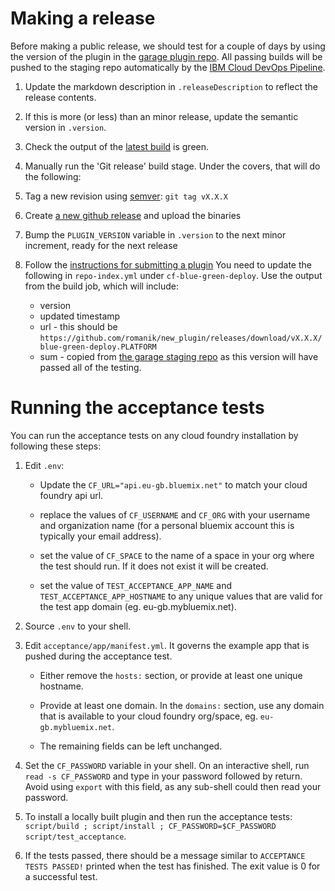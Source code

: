 # Making a release

Before making a public release, we should test for a couple of days by using the version of the plugin in 
the [garage plugin repo](https://garage-cf-plugins.eu-gb.mybluemix.net/list).
All passing builds will be pushed to the staging repo automatically by the [IBM Cloud DevOps Pipeline](https://console.bluemix.net/devops/pipelines/4e5bb6ac-762d-42aa-abe1-71beabeafbb1?env_id=ibm:yp:us-south).

1. Update the markdown description in `.releaseDescription` to reflect the release contents.

1. If this is more (or less) than an minor release, update the semantic version in `.version`.

1. Check the output of the [latest build](https://console.ng.bluemix.net/devops/pipelines/4e5bb6ac-762d-42aa-abe1-71beabeafbb1) is green.

1. Manually run the 'Git release' build stage. Under the covers, that will do the following: 

11. Tag a new revision using [semver](http://semver.org): `git tag vX.X.X`

11. Create [a new github release](https://github.com/romanik/cf-blue-green-deploy/releases/new) and upload the binaries

11. Bump the `PLUGIN_VERSION` variable in `.version` to the next minor increment, ready for the next release

1. Follow the [instructions for submitting a plugin](https://github.com/cloudfoundry-incubator/cli-plugin-repo#submitting-plugins)
   You need to update the following in `repo-index.yml` under `cf-blue-green-deploy`. Use the output from the build job, which will include:

   * version
   * updated timestamp
   * url - this should be `https://github.com/romanik/new_plugin/releases/download/vX.X.X/blue-green-deploy.PLATFORM`
   * sum - copied from [the garage staging repo](https://garage-cf-plugins.eu-gb.mybluemix.net/list) as this version will have passed all of the testing.

# Running the acceptance tests

You can run the acceptance tests on any cloud foundry installation by following these steps:

1. Edit `.env`:

   * Update the `CF_URL="api.eu-gb.bluemix.net"` to match your cloud foundry api url.

   * replace the values of `CF_USERNAME` and `CF_ORG` with your username and organization name (for a personal bluemix account this is typically your email address).

   * set the value of `CF_SPACE` to the name of a space in your org where the test should run. If it does not exist it will be created.

   * set the value of `TEST_ACCEPTANCE_APP_NAME` and `TEST_ACCEPTANCE_APP_HOSTNAME` to any unique values that are valid for the test app domain (eg. eu-gb.mybluemix.net).

1. Source `.env` to your shell.

1. Edit `acceptance/app/manifest.yml`. It governs the example app that is pushed during the acceptance test.

   * Either remove the `hosts:` section, or provide at least one unique hostname.

   * Provide at least one domain. In the `domains:` section, use any domain that is available to your cloud foundry org/space, eg. `eu-gb.mybluemix.net`.

   * The remaining fields can be left unchanged.

1. Set the `CF_PASSWORD` variable in your shell. On an interactive shell, run `read -s CF_PASSWORD` and type in your password followed by return. Avoid using `export` with this field, as any sub-shell could then read your password.

1. To install a locally built plugin and then run the acceptance tests: `script/build ; script/install ; CF_PASSWORD=$CF_PASSWORD script/test_acceptance`.

1. If the tests passed, there should be a message similar to `ACCEPTANCE TESTS PASSED!` printed when the test has finished. The exit value is 0 for a successful test.
